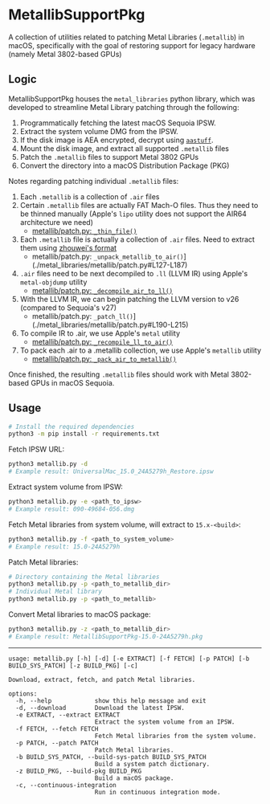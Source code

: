 # MetallibSupportPkg

A collection of utilities related to patching Metal Libraries (`.metallib`) in macOS, specifically with the goal of restoring support for legacy hardware (namely Metal 3802-based GPUs)

## Logic

MetallibSupportPkg houses the `metal_libraries` python library, which was developed to streamline Metal Library patching through the following:

1. Programmatically fetching the latest macOS Sequoia IPSW.
2. Extract the system volume DMG from the IPSW.
3. If the disk image is AEA encrypted, decrypt using [`aastuff`](https://github.com/dhinakg/aeota).
4. Mount the disk image, and extract all supported `.metallib` files
5. Patch the `.metallib` files to support Metal 3802 GPUs
6. Convert the directory into a macOS Distribution Package (PKG)

Notes regarding patching individual `.metallib` files:
1. Each `.metallib` is a collection of `.air` files
2. Certain `.metallib` files are actually FAT Mach-O files. Thus they need to be thinned manually (Apple's `lipo` utility does not support the AIR64 architecture we need)
    - [metallib/patch.py: `_thin_file()`](./metal_libraries/metallib/patch.py#L218-L270)
3. Each `.metallib` file is actually a collection of `.air` files. Need to extract them using [zhouwei's format](https://github.com/zhuowei/MetalShaderTool)
    - metallib/patch.py: `_unpack_metallib_to_air()`](./metal_libraries/metallib/patch.py#L127-L187)
4. `.air` files need to be next decompiled to `.ll` (LLVM IR) using Apple's `metal-objdump` utility
    - [metallib/patch.py: `_decompile_air_to_ll()`](./metal_libraries/metallib/patch.py#L77-L109)
5. With the LLVM IR, we can begin patching the LLVM version to v26 (compared to Sequoia's v27)
    - metallib/patch.py: `_patch_ll()`](./metal_libraries/metallib/patch.py#L190-L215)
6. To compile IR to .air, we use Apple's `metal` utility
    - [metallib/patch.py: `_recompile_ll_to_air()`](./metal_libraries/metallib/patch.py#L60-L74)
7. To pack each .air to a .metallib collection, we use Apple's `metallib` utility
    - [metallib/patch.py: `_pack_air_to_metallib()`](./metal_libraries/metallib/patch.py#L112-L124)

Once finished, the resulting `.metallib` files should work with Metal 3802-based GPUs in macOS Sequoia.

## Usage

```bash
# Install the required dependencies
python3 -m pip install -r requirements.txt
```

Fetch IPSW URL:
```bash
python3 metallib.py -d
# Example result: UniversalMac_15.0_24A5279h_Restore.ipsw
```

Extract system volume from IPSW:
```bash
python3 metallib.py -e <path_to_ipsw>
# Example result: 090-49684-056.dmg
```

Fetch Metal libraries from system volume, will extract to `15.x-<build>`:
```bash
python3 metallib.py -f <path_to_system_volume>
# Example result: 15.0-24A5279h
```

Patch Metal libraries:
```bash
# Directory containing the Metal libraries
python3 metallib.py -p <path_to_metallib_dir>
# Individual Metal library
python3 metallib.py -p <path_to_metallib>
```

Convert Metal libraries to macOS package:
```bash
python3 metallib.py -z <path_to_metallib_dir>
# Example result: MetallibSupportPkg-15.0-24A5279h.pkg
```

-----------

```
usage: metallib.py [-h] [-d] [-e EXTRACT] [-f FETCH] [-p PATCH] [-b BUILD_SYS_PATCH] [-z BUILD_PKG] [-c]

Download, extract, fetch, and patch Metal libraries.

options:
  -h, --help            show this help message and exit
  -d, --download        Download the latest IPSW.
  -e EXTRACT, --extract EXTRACT
                        Extract the system volume from an IPSW.
  -f FETCH, --fetch FETCH
                        Fetch Metal libraries from the system volume.
  -p PATCH, --patch PATCH
                        Patch Metal libraries.
  -b BUILD_SYS_PATCH, --build-sys-patch BUILD_SYS_PATCH
                        Build a system patch dictionary.
  -z BUILD_PKG, --build-pkg BUILD_PKG
                        Build a macOS package.
  -c, --continuous-integration
                        Run in continuous integration mode.
```
